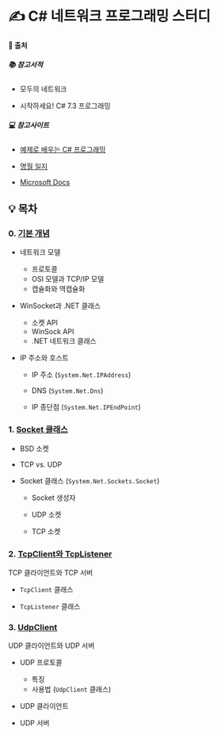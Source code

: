 # ✍️ C# 네트워크 프로그래밍 스터디

#### 🔎 출처

##### 📚 참고서적

- 모두의 네트워크

- 시작하세요! C# 7.3 프로그래밍

  

##### 💻 참고사이트

- [예제로 배우는 C# 프로그래밍](http://www.csharpstudy.com/net/article/1-csharp-%eb%84%a4%ed%8a%b8%ec%9b%8c%ed%81%ac-%ed%94%84%eb%a1%9c%ea%b7%b8%eb%9e%98%eb%b0%8d)

- [명월 일지](https://nowonbun.tistory.com/155?category=507214)

- [Microsoft Docs](https://docs.microsoft.com/ko-kr/dotnet/api/system.net.sockets.socket?view=netframework-4.8)



## 💡 목차

### 0. [기본 개념](https://github.com/jacking75/com2usStudy_CSharpNetworkProgramming/tree/hellowoori/_Study/0.%20%EA%B8%B0%EB%B3%B8%20%EA%B0%9C%EB%85%90)

- 네트워크 모델

  - 프로토콜
  - OSI 모델과 TCP/IP 모델
  - 캡슐화와 역캡슐화

- WinSocket과 .NET 클래스

  - 소켓 API
  - WinSock API
  - .NET 네트워크 클래스

- IP 주소와 호스트

  - IP 주소 (`System.Net.IPAddress`)

  - DNS (`System.Net.Dns`)

  - IP 종단점 (`System.Net.IPEndPoint`)

    

### 1. [Socket 클래스](https://github.com/jacking75/com2usStudy_CSharpNetworkProgramming/tree/hellowoori/_Study/1.%20Socket%20%ED%81%B4%EB%9E%98%EC%8A%A4)

- BSD 소켓

- TCP vs. UDP

- Socket 클래스 (`System.Net.Sockets.Socket`)

  - Socket 생성자

  - UDP 소켓

  - TCP 소켓

    

### 2. [TcpClient와 TcpListener](https://github.com/jacking75/com2usStudy_CSharpNetworkProgramming/tree/hellowoori/_Study/2.%20TcpClient%EC%99%80%20TcpListener)

TCP 클라이언트와 TCP 서버

- `TcpClient` 클래스

- `TcpListener` 클래스

  

### 3. [UdpClient](https://github.com/jacking75/com2usStudy_CSharpNetworkProgramming/tree/hellowoori/_Study/3.%20UdpClient)

UDP 클라이언트와 UDP 서버

- UDP 프로토콜

  - 특징
  - 사용법 (`UdpClient` 클래스)

- UDP 클라이언트

- UDP 서버

  